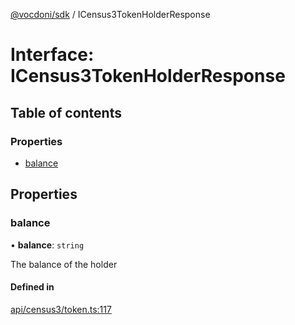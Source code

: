 [@vocdoni/sdk](/sdk) / ICensus3TokenHolderResponse

# Interface: ICensus3TokenHolderResponse

## Table of contents

### Properties

- [balance](ICensus3TokenHolderResponse#balance)

## Properties

### balance

• **balance**: `string`

The balance of the holder

#### Defined in

[api/census3/token.ts:117](https://github.com/vocdoni/vocdoni-sdk/blob/2ec9544f0d792289a6e591f4f269c47a23ca40a1/src/api/census3/token.ts#L117)
